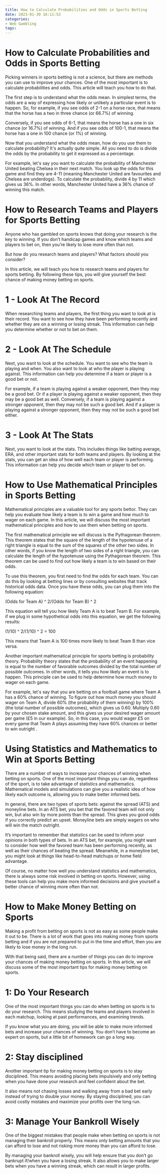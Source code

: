```yaml
---
title: How to Calculate Probabilities and Odds in Sports Betting
date: 2023-01-30 16:11:53
categories:
- Web Gambling
tags:
---
```



#  How to Calculate Probabilities and Odds in Sports Betting

Picking winners in sports betting is not a science, but there are methods you can use to improve your chances. One of the most important is to calculate probabilities and odds. This article will teach you how to do that.

The first step is to understand what the odds mean. In simplest terms, the odds are a way of expressing how likely or unlikely a particular event is to happen. So, for example, if you see odds of 2-1 on a horse race, that means that the horse has a two in three chance (or 66.7%) of winning.

Conversely, if you see odds of 6-1, that means the horse has a one in six chance (or 16.7%) of winning. And if you see odds of 100-1, that means the horse has a one in 100 chance (or 1%) of winning.

Now that you understand what the odds mean, how do you use them to calculate probability? It's actually quite simple. All you need to do is divide the odds by the probability to get it expressed as a percentage.

For example, let's say you want to calculate the probability of Manchester United beating Chelsea in their next match. You look up the odds for this game and find they are 4-11 (meaning Manchester United are favourites and Chelsea are underdogs). To calculate the probability, divide 4 by 11 which gives us 36%. In other words, Manchester United have a 36% chance of winning this match.

#  How to Research Teams and Players for Sports Betting

Anyone who has gambled on sports knows that doing your research is the key to winning. If you don’t handicap games and know which teams and players to bet on, then you’re likely to lose more often than not.

But how do you research teams and players? What factors should you consider?

In this article, we will teach you how to research teams and players for sports betting. By following these tips, you will give yourself the best chance of making money betting on sports.

# 1 - Look At The Record

When researching teams and players, the first thing you want to look at is their record. You want to see how they have been performing recently and whether they are on a winning or losing streak. This information can help you determine whether or not to bet on them.

# 2 - Look At The Schedule

Next, you want to look at the schedule. You want to see who the team is playing and when. You also want to look at who the player is playing against. This information can help you determine if a team or player is a good bet or not.

For example, if a team is playing against a weaker opponent, then they may be a good bet. Or if a player is playing against a weaker opponent, then they may be a good bet as well. Conversely, if a team is playing against a stronger opponent, then they may not be such a good bet. And if a player is playing against a stronger opponent, then they may not be such a good bet either.

# 3 - Look At The Stats

Next, you want to look at the stats. This includes things like batting average, ERA, and other important stats for both teams and players. By looking at the stats, you can get an idea of how well each team or player is performing. This information can help you decide which team or player to bet on.

#  How to Use Mathematical Principles in Sports Betting

Mathematical principles are a valuable tool for any sports bettor. They can help you evaluate how likely a team is to win a game and how much to wager on each game. In this article, we will discuss the most important mathematical principles and how to use them when betting on sports.

The first mathematical principle we will discuss is the Pythagorean theorem. This theorem states that the square of the length of the hypotenuse of a right triangle is equal to the sum of the squares of the other two sides. In other words, if you know the length of two sides of a right triangle, you can calculate the length of the hypotenuse using the Pythagorean theorem. This theorem can be used to find out how likely a team is to win based on their odds.

To use this theorem, you first need to find the odds for each team. You can do this by looking at betting lines or by consulting websites that track historical odds data. Once you have these odds, you can plug them into the following equation:

(Odds for Team A) ^ 2/(Odds for Team B) ^ 2

This equation will tell you how likely Team A is to beat Team B. For example, if we plug in some hypothetical odds into this equation, we get the following results:

(1/10) ^ 2/(1/10) ^ 2 = 100


This means that Team A is 100 times more likely to beat Team B than vice versa.

Another important mathematical principle for sports betting is probability theory. Probability theory states that the probability of an event happening is equal to the number of favorable outcomes divided by the total number of possible outcomes. In other words, it tells you how likely an event is to happen. This principle can be used to help determine how much money to wager on each game.

For example, let's say that you are betting on a football game where Team A has a 60% chance of winning. To figure out how much money you should wager on Team A, divide 60% (the probability of them winning) by 100% (the total number of possible outcomes), which gives us 0.60. Multiply 0.60 by your chosen stake amount, and this gives us your desired wager amount per game (£5 in our example). So, in this case, you would wager £5 on every game that Team A plays assuming they have 60% chances or better to win outright .

#  Using Statistics and Mathematics to Win at Sports Betting

There are a number of ways to increase your chances of winning when betting on sports. One of the most important things you can do, regardless of the sport, is to take advantage of statistics and mathematics. Mathematical models and simulations can give you a realistic idea of how likely each outcome is, allowing you to make better informed bets.

In general, there are two types of sports bets: against the spread (ATS) and moneyline bets. In an ATS bet, you bet that the favored team will not only win, but also win by more points than the spread. This gives you good odds if you correctly predict an upset. Moneyline bets are simply wagers on who will win the match outright.

It’s important to remember that statistics can be used to inform your opinions in both types of bets. In an ATS bet, for example, you might want to consider how well the favored team has been performing recently, as well as their chances of beating the spread. Meanwhile, in a moneyline bet, you might look at things like head-to-head matchups or home field advantage.

Of course, no matter how well you understand statistics and mathematics, there is always some risk involved in betting on sports. However, using these tools can help you make more informed decisions and give yourself a better chance of winning more often than not.

#  How to Make Money Betting on Sports

Making a profit from betting on sports is not as easy as some people make it out to be. There is a lot of work that goes into making money from sports betting and if you are not prepared to put in the time and effort, then you are likely to lose money in the long run.

With that being said, there are a number of things you can do to improve your chances of making money betting on sports. In this article, we will discuss some of the most important tips for making money betting on sports.

# 1: Do Your Research

One of the most important things you can do when betting on sports is to do your research. This means studying the teams and players involved in each matchup, looking at past performances, and examining trends.

If you know what you are doing, you will be able to make more informed bets and increase your chances of winning. You don’t have to become an expert on sports, but a little bit of homework can go a long way.

# 2: Stay disciplined

Another important tip for making money betting on sports is to stay disciplined. This means avoiding placing bets impulsively and only betting when you have done your research and feel confident about the bet.

It also means not chasing losses and walking away from a bad bet early instead of trying to double your money. By staying disciplined, you can avoid costly mistakes and maximize your profits over the long run.

# 3: Manage Your Bankroll Wisely

One of the biggest mistakes that people make when betting on sports is not managing their bankroll properly. This means only betting amounts that you can afford to lose and not risking more money than you can afford to lose.

By managing your bankroll wisely, you will help ensure that you don’t go bankrupt if/when you have a losing streak. It also allows you to make larger bets when you have a winning streak, which can result in larger profits.
